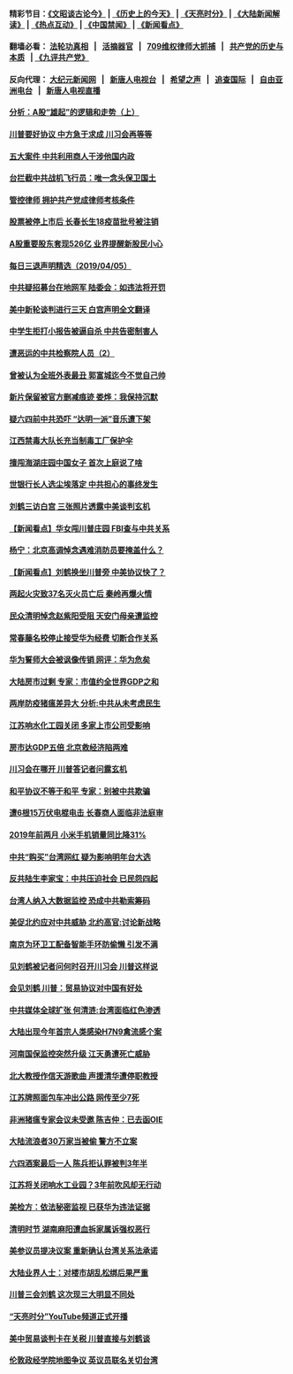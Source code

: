 #### 精彩节目：[《文昭谈古论今》](http://134.209.198.168/wenzhao) | [《历史上的今天》](http://134.209.198.168/today-in-history) | [《天亮时分》](http://134.209.198.168/tianliang) | [《大陆新闻解读》](http://134.209.198.168/ntdtv-comedy) | [《热点互动》](http://134.209.198.168/ntdtv-rdhd)  | [《中国禁闻》](http://134.209.198.168/ntdtv-news) | [《新闻看点》](http://134.209.198.168/news-insight) 

  #### 翻墙必看： [法轮功真相](http://134.209.198.168:10000/videos/truth.html) &nbsp;&nbsp;|&nbsp;&nbsp; [活摘器官](http://134.209.198.168:10000/videos/res/Organs/) &nbsp;&nbsp;|&nbsp;&nbsp; [709维权律师大抓捕](http://134.209.198.168:10000/videos/709/) &nbsp;&nbsp;|&nbsp;&nbsp; [共产党的历史与本质](http://134.209.198.168:10000/videos/ccp.html) &nbsp;&nbsp;| [《九评共产党》](http://134.209.198.168:10000/videos/jiuping/) 

#### 反向代理： [大纪元新闻网](http://134.209.198.168:10080/) &nbsp;&nbsp;|&nbsp;&nbsp; [新唐人电视台](http://134.209.198.168:8000/) &nbsp;&nbsp;|&nbsp;&nbsp; [希望之声](http://134.209.198.168:8200/) &nbsp;&nbsp;|&nbsp;&nbsp; [追查国际](http://134.209.198.168:10010/) &nbsp;&nbsp;|&nbsp;&nbsp; [自由亚洲电台](http://134.209.198.168:9800/) &nbsp;&nbsp;|&nbsp;&nbsp; [新唐人电视直播](http://134.209.198.168/) 

#### [分析：A股“雄起”的逻辑和走势（上）](../pages/nsc413/n11164684.md?t=04060637) 

#### [川普要好协议 中方急于求成 川习会再等等](../pages/nsc413/n11166377.md?t=04060637) 


#### [五大案件 中共利用商人干涉他国内政](../pages/nsc413/n11166541.md?t=04060637) 

#### [台拦截中共战机飞行员：唯一念头保卫国土](../pages/nsc413/n11166831.md?t=04060637) 

#### [管控律师 拥护共产党成律师考核条件](../pages/nsc413/n11166805.md?t=04060637) 

#### [股票被停上市后 长春长生18疫苗批号被注销](../pages/nsc413/n11166728.md?t=04060637) 

#### [A股重要股东套现526亿 业界提醒新股民小心](../pages/nsc413/n11166745.md?t=04060637) 

#### [每日三退声明精选（2019/04/05）](../pages/nsc413/n11166863.md?t=04060637) 

#### [中共疑招募台在地网军 陆委会：如违法将开罚](../pages/nsc413/n11166718.md?t=04060637) 

#### [美中新轮谈判进行三天 白宫声明全文翻译](../pages/nsc413/n11166575.md?t=04060637) 

#### [中学生拒打小报告被逼自杀 中共告密制害人](../pages/nsc413/n11166516.md?t=04060637) 

#### [遭恶运的中共检察院人员（2）](../pages/nsc413/n11155819.md?t=04060637) 

#### [曾被认为全班外表最丑 郭富城迄今不觉自己帅](../pages/nsc413/n11166206.md?t=04060637) 

#### [新片保留被官方删减痕迹 娄烨：我保持沉默](../pages/nsc413/n11165942.md?t=04060637) 

#### [疑六四前中共恐吓 “达明一派”音乐遭下架](../pages/nsc413/n11163590.md?t=04060637) 

#### [江西禁毒大队长充当制毒工厂保护伞](../pages/nsc413/n11166080.md?t=04060637) 

#### [擅闯海湖庄园中国女子 首次上庭说了啥](../pages/nsc413/n11165954.md?t=04060637) 

#### [世银行长人选尘埃落定 中共担心的事终发生](../pages/nsc413/n11166186.md?t=04060637) 

#### [刘鹤三访白宫 三张照片透露中美谈判玄机](../pages/nsc413/n11165543.md?t=04060637) 

#### [【新闻看点】华女闯川普庄园 FBI查与中共关系](../pages/nsc413/n11165888.md?t=04060637) 

#### [杨宁：北京高调悼念遇难消防员要掩盖什么？](../pages/nsc413/n11165937.md?t=04060637) 

#### [【新闻看点】刘鹤换坐川普旁 中美协议快了？](../pages/nsc413/n11165582.md?t=04060637) 

#### [两起火灾致37名灭火员亡后 秦岭再爆火情](../pages/nsc413/n11165903.md?t=04060637) 

#### [民众清明悼念赵紫阳受阻 天安门母亲遭监控](../pages/nsc413/n11166063.md?t=04060637) 

#### [常春藤名校停止接受华为经费 切断合作关系](../pages/nsc413/n11165958.md?t=04060637) 

#### [华为誓师大会被讽像传销 网评：华为危矣](../pages/nsc413/n11165953.md?t=04060637) 

#### [大陆房市过剩 专家：市值约全世界GDP之和](../pages/nsc413/n11163349.md?t=04060637) 

#### [两岸防疫猪瘟差异大 分析:中共从未考虑民生](../pages/nsc413/n11163203.md?t=04060637) 

#### [江苏响水化工园关闭 多家上市公司受影响](../pages/nsc413/n11165865.md?t=04060637) 

#### [房市达GDP五倍 北京救经济陷两难](../pages/nsc413/n11163327.md?t=04060637) 

#### [川习会在哪开 川普答记者问露玄机](../pages/nsc413/n11165787.md?t=04060637) 

#### [和平协议不等于和平 专家：别被中共欺骗](../pages/nsc413/n11163210.md?t=04060637) 

#### [遭6根15万伏电棍电击 长春商人面临非法庭审](../pages/nsc413/n11165640.md?t=04060637) 

#### [2019年前两月 小米手机销量同比降31%](../pages/nsc413/n11165540.md?t=04060637) 

#### [中共“购买”台湾网红 疑为影响明年台大选](../pages/nsc413/n11165383.md?t=04060637) 

#### [反共陆生李家宝：中共压迫社会 已民怨四起](../pages/nsc413/n11163205.md?t=04060637) 

#### [台湾人纳入大数据监控 恐成中共勒索筹码](../pages/nsc413/n11162740.md?t=04060637) 

#### [美促北约应对中共威胁 北约高官:讨论新战略](../pages/nsc413/n11165093.md?t=04060637) 

#### [南京为环卫工配备智能手环防偷懒 引发不满](../pages/nsc413/n11165546.md?t=04060637) 


#### [见刘鹤被记者问何时召开川习会 川普这样说](../pages/nsc413/n11165405.md?t=04060637) 

#### [会见刘鹤 川普：贸易协议对中国有好处](../pages/nsc413/n11165221.md?t=04060637) 

#### [中共媒体全球扩张 何清涟:台湾面临红色渗透](../pages/nsc413/n11165324.md?t=04060637) 

#### [大陆出现今年首宗人类感染H7N9禽流感个案](../pages/nsc413/n11165295.md?t=04060637) 

#### [河南国保监控突然升级 江天勇遭死亡威胁](../pages/nsc413/n11165266.md?t=04060637) 

#### [北大教授作信天游歌曲 声援清华遭停职教授](../pages/nsc413/n11164418.md?t=04060637) 

#### [江苏牌照面包车冲出公路 网传至少7死](../pages/nsc413/n11165064.md?t=04060637) 

#### [非洲猪瘟专家会议未受邀 陈吉仲：已去函OIE](../pages/nsc413/n11165024.md?t=04060637) 

#### [大陆流浪者30万家当被偷 警方不立案](../pages/nsc413/n11164847.md?t=04060637) 

#### [六四酒案最后一人 陈兵拒认罪被判3年半](../pages/nsc413/n11163958.md?t=04060637) 

#### [江苏将关闭响水工业园？3年前吹风却无行动](../pages/nsc413/n11164841.md?t=04060637) 

#### [美检方：依法秘密监视 已获华为违法证据](../pages/nsc413/n11163689.md?t=04060637) 

#### [清明时节 湖南麻阳遭血拆家属诉强权恶行](../pages/nsc413/n11163199.md?t=04060637) 

#### [美参议员提决议案 重新确认台湾关系法承诺](../pages/nsc413/n11164571.md?t=04060637) 

#### [大陆业界人士：对楼市胡乱松绑后果严重](../pages/nsc413/n11164005.md?t=04060637) 

#### [川普三会刘鹤 这次现三大明显不同处](../pages/nsc413/n11164524.md?t=04060637) 

#### [“天亮时分”YouTube频道正式开播](../pages/nsc413/n11164551.md?t=04060637) 

#### [美中贸易谈判卡在关税 川普直接与刘鹤谈](../pages/nsc413/n11164483.md?t=04060637) 

#### [伦敦政经学院地图争议 英议员联名关切台湾](../pages/nsc413/n11164453.md?t=04060637) 

